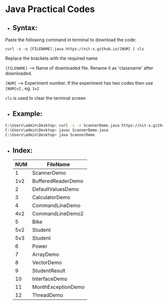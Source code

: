 # Java Practical Codes

* <h2>Syntax:</h2>
Paste the following command in terminal to download the code:


```console 
curl -s -o [FILENAME].java https://nit-x.github.io/[NUM] | cls
```
Replace the brackets with the required name

```[FILENAME]``` --> Name of downloaded file. Rename it as 'classname' after downloaded.

```[NUM]``` --> Experiment number. If the experiment has two codes then use ```[NUM]v2``` , eg. ```1v2```

```cls``` is used to clear the terminal screen

* <h2>Example:</h2>

```bash 
C:\Users\admin\Desktop> curl -s -o ScannerDemo.java https://nit-x.github.io/java/1 | cls
C:\Users\admin\Desktop> javac ScannerDemo.java
C:\Users\admin\Desktop> java ScannerDemo
```

* <h2>Index:</h2>

  | NUM | FileName          |
  |-----|--------------------|
  | 1   | ScannerDemo        |
  | 1v2 | BufferedReaderDemo |
  | 2   | DefaultValuesDemo  |
  | 3   | CalculatorDemo     |
  | 4   | CommandLineDemo    |
  | 4v2 | CommandLineDemo2   |
  | 5   | Bike               |
  | 5v2 | Student            |
  | 5v3 | Student            |
  | 6   | Power              |
  | 7   | ArrayDemo          |
  | 8   | VectorDemo         |
  | 9   | StudentResult      |
  | 10  | InterfaceDemo      |
  | 11  | MonthExceptionDemo |
  | 12  | ThreadDemo         |
